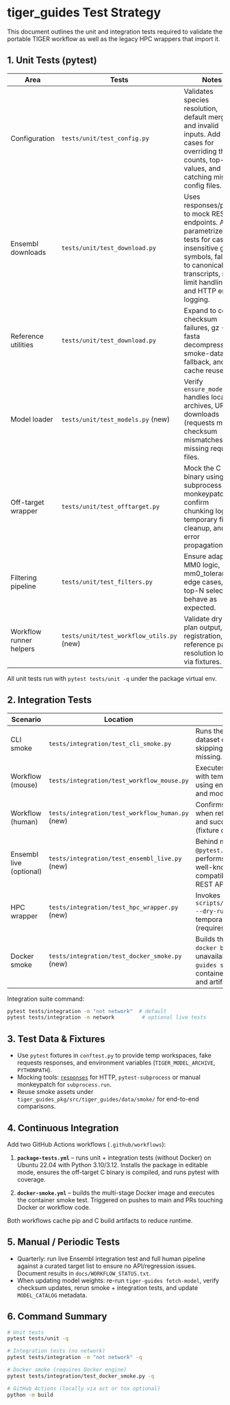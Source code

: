 # tiger_guides Test Strategy

This document outlines the unit and integration tests required to validate the
portable TIGER workflow as well as the legacy HPC wrappers that import it.

## 1. Unit Tests (pytest)

| Area | Tests | Notes |
| ---- | ----- | ----- |
| Configuration | `tests/unit/test_config.py` | Validates species resolution, default merging, and invalid inputs. Add extra cases for overriding thread counts, top-N values, and catching missing config files. |
| Ensembl downloads | `tests/unit/test_download.py` | Uses responses/pytest to mock REST endpoints. Add parametrized tests for case-insensitive gene symbols, fallback to canonical transcripts, rate-limit handling, and HTTP error logging. |
| Reference utilities | `tests/unit/test_download.py` | Expand to cover checksum failures, gz → fasta decompression, smoke-data fallback, and cache reuse. |
| Model loader | `tests/unit/test_models.py` (new) | Verify `ensure_model` handles local archives, URL downloads (requests mock), checksum mismatches, and missing required files. |
| Off-target wrapper | `tests/unit/test_offtarget.py` | Mock the C binary using subprocess monkeypatch; confirm chunking logic, temporary file cleanup, and error propagation. |
| Filtering pipeline | `tests/unit/test_filters.py` | Ensure adaptive MM0 logic, mm0_tolerance edge cases, and top-N selection behave as expected. |
| Workflow runner helpers | `tests/unit/test_workflow_utils.py` (new) | Validate dry-run plan output, alias registration, and reference path resolution logic via fixtures. |

All unit tests run with `pytest tests/unit -q` under the package virtual env.

## 2. Integration Tests

| Scenario | Location | Coverage |
| -------- | -------- | -------- |
| CLI smoke | `tests/integration/test_cli_smoke.py` | Runs the bundled smoke dataset end-to-end, skipping if the binary is missing. |
| Workflow (mouse) | `tests/integration/test_workflow_mouse.py` | Executes `WorkflowRunner` with temporary output dir, using ensured references and model paths. |
| Workflow (human) | `tests/integration/test_workflow_human.py` (new) | Confirms proper failure when references absent, and success when fetched (fixture copies sample). |
| Ensembl live (optional) | `tests/integration/test_ensembl_live.py` (new) | Behind marker `@pytest.mark.network`, performs a real lookup for a well-known gene to ensure compatibility with current REST API. |
| HPC wrapper | `tests/integration/test_hpc_wrapper.py` (new) | Invokes `scripts/04_run_workflow.sh --dry-run` inside a temporary copy of the repo (requires make/binary). |
| Docker smoke | `tests/integration/test_docker_smoke.py` (new) | Builds the container using `docker build` (skip if docker unavailable), runs `tiger-guides smoke` inside container, ensures exit 0 and artifacts exist. |

Integration suite command:
```bash
pytest tests/integration -m "not network"  # default
pytest tests/integration -m network         # optional live tests
```

## 3. Test Data & Fixtures

- Use `pytest` fixtures in `conftest.py` to provide temp workspaces, fake requests
  responses, and environment variables (`TIGER_MODEL_ARCHIVE`, `PYTHONPATH`).
- Mocking tools: [`responses`](https://github.com/getsentry/responses) for HTTP,
  `pytest-subprocess` or manual monkeypatch for `subprocess.run`.
- Reuse smoke assets under `tiger_guides_pkg/src/tiger_guides/data/smoke/` for
  end-to-end comparisons.

## 4. Continuous Integration

Add two GitHub Actions workflows (`.github/workflows`):

1. **`package-tests.yml`** – runs unit + integration tests (without Docker) on
   Ubuntu 22.04 with Python 3.10/3.12. Installs the package in editable mode,
   ensures the off-target C binary is compiled, and runs pytest with coverage.

2. **`docker-smoke.yml`** – builds the multi-stage Docker image and executes the
   container smoke test. Triggered on pushes to main and PRs touching Docker or
   workflow code.

Both workflows cache pip and C build artifacts to reduce runtime.

## 5. Manual / Periodic Tests

- Quarterly: run live Ensembl integration test and full human pipeline against a
  curated target list to ensure no API/regression issues. Document results in
  `docs/WORKFLOW_STATUS.txt`.
- When updating model weights: re-run `tiger-guides fetch-model`, verify checksum
  updates, rerun smoke + integration tests, and update `MODEL_CATALOG` metadata.

## 6. Command Summary

```bash
# Unit tests
pytest tests/unit -q

# Integration tests (no network)
pytest tests/integration -m "not network" -q

# Docker smoke (requires Docker engine)
pytest tests/integration/test_docker_smoke.py -q

# GitHub Actions (locally via act or tox optional)
python -m build
```
